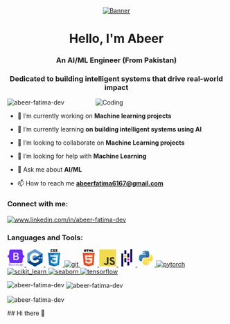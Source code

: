 <p align="center">
  <a href="https://github.com/abeer-fatima-dev">
    <img src="https://s3-us-west-2.amazonaws.com/speedybrandimages/tmp_6b7a260e-a717-4625-b845-a7f8ee929ee3.webp" alt="Banner" width="800" height="200"/>
  </a>
</p>

<h1 align="center">Hello, I'm Abeer</h1>
<h3 align="center">An AI/ML Engineer (From Pakistan)</h3>
<h3 align="center">Dedicated to building intelligent systems that drive real-world impact</h3>

<img align="right" alt="Coding" src="https://cdn.dribbble.com/userupload/30832962/file/original-199091f9b19f067153ecd518321a3898.gif" width="300" style="max-width: 100%; height: auto;">

<p align="left">
  <img src="https://komarev.com/ghpvc/?username=abeer-fatima-dev&label=Profile%20views&color=0e75b6&style=flat" alt="abeer-fatima-dev" />
</p>


- 🔭 I’m currently working on **Machine learning projects**

- 🌱 I’m currently learning **on building intelligent systems using AI**

- 👯 I’m looking to collaborate on **Machine Learning projects**

- 🤝 I’m looking for help with **Machine Learning**

- 💬 Ask me about **AI/ML**

- 📫 How to reach me **abeerfatima6167@gmail.com**

<h3 align="left">Connect with me:</h3>
<p align="left">
<a href="https://linkedin.com/in/www.linkedin.com/in/abeer-fatima-dev" target="blank"><img align="center" src="https://raw.githubusercontent.com/rahuldkjain/github-profile-readme-generator/master/src/images/icons/Social/linked-in-alt.svg" alt="www.linkedin.com/in/abeer-fatima-dev" height="30" width="40" /></a>
</p>

<h3 align="left">Languages and Tools:</h3>
<p align="left"> <a href="https://getbootstrap.com" target="_blank" rel="noreferrer"> <img src="https://raw.githubusercontent.com/devicons/devicon/master/icons/bootstrap/bootstrap-plain-wordmark.svg" alt="bootstrap" width="40" height="40"/> </a> <a href="https://www.w3schools.com/cpp/" target="_blank" rel="noreferrer"> <img src="https://raw.githubusercontent.com/devicons/devicon/master/icons/cplusplus/cplusplus-original.svg" alt="cplusplus" width="40" height="40"/> </a> <a href="https://www.w3schools.com/css/" target="_blank" rel="noreferrer"> <img src="https://raw.githubusercontent.com/devicons/devicon/master/icons/css3/css3-original-wordmark.svg" alt="css3" width="40" height="40"/> </a> <a href="https://git-scm.com/" target="_blank" rel="noreferrer"> <img src="https://www.vectorlogo.zone/logos/git-scm/git-scm-icon.svg" alt="git" width="40" height="40"/> </a> <a href="https://www.w3.org/html/" target="_blank" rel="noreferrer"> <img src="https://raw.githubusercontent.com/devicons/devicon/master/icons/html5/html5-original-wordmark.svg" alt="html5" width="40" height="40"/> </a> <a href="https://developer.mozilla.org/en-US/docs/Web/JavaScript" target="_blank" rel="noreferrer"> <img src="https://raw.githubusercontent.com/devicons/devicon/master/icons/javascript/javascript-original.svg" alt="javascript" width="40" height="40"/> </a> <a href="https://pandas.pydata.org/" target="_blank" rel="noreferrer"> <img src="https://raw.githubusercontent.com/devicons/devicon/2ae2a900d2f041da66e950e4d48052658d850630/icons/pandas/pandas-original.svg" alt="pandas" width="40" height="40"/> </a> <a href="https://www.python.org" target="_blank" rel="noreferrer"> <img src="https://raw.githubusercontent.com/devicons/devicon/master/icons/python/python-original.svg" alt="python" width="40" height="40"/> </a> <a href="https://pytorch.org/" target="_blank" rel="noreferrer"> <img src="https://www.vectorlogo.zone/logos/pytorch/pytorch-icon.svg" alt="pytorch" width="40" height="40"/> </a> <a href="https://scikit-learn.org/" target="_blank" rel="noreferrer"> <img src="https://upload.wikimedia.org/wikipedia/commons/0/05/Scikit_learn_logo_small.svg" alt="scikit_learn" width="40" height="40"/> </a> <a href="https://seaborn.pydata.org/" target="_blank" rel="noreferrer"> <img src="https://seaborn.pydata.org/_images/logo-mark-lightbg.svg" alt="seaborn" width="40" height="40"/> </a> <a href="https://www.tensorflow.org" target="_blank" rel="noreferrer"> <img src="https://www.vectorlogo.zone/logos/tensorflow/tensorflow-icon.svg" alt="tensorflow" width="40" height="40"/> </a> </p>

<p><img align="left" src="https://github-readme-stats.vercel.app/api/top-langs?username=abeer-fatima-dev&show_icons=true&locale=en&layout=compact" alt="abeer-fatima-dev" /></p>

<p>&nbsp;<img align="center" src="https://github-readme-stats.vercel.app/api?username=abeer-fatima-dev&show_icons=true&locale=en" alt="abeer-fatima-dev" /></p>

<p><img align="center" src="https://github-readme-streak-stats.herokuapp.com/?user=abeer-fatima-dev&" alt="abeer-fatima-dev" /></p>
## Hi there 👋

<!--
**abeer-fatima-dev/abeer-fatima-dev** is a ✨ _special_ ✨ repository because its `README.md` (this file) appears on your GitHub profile.

Here are some ideas to get you started:

- 🔭 I’m currently working on ...
- 🌱 I’m currently learning ...
- 👯 I’m looking to collaborate on ...
- 🤔 I’m looking for help with ...
- 💬 Ask me about ...
- 📫 How to reach me: ...
- 😄 Pronouns: ...
- ⚡ Fun fact: ...
-->
